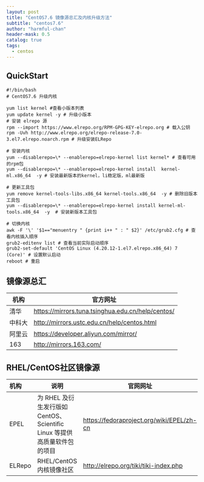 ```yaml
---
layout: post
title: "CentOS7.6 镜像源总汇及内核升级方法"
subtitle: "centos7.6"
author: "harmful-chan"
header-mask: 0.5
catalog: true
tags: 
  - centos
---
```

## QuickStart
```shell
#!/bin/bash
# CentOS7.6 升级内核

yum list kernel #查看小版本列表
yum update kernel -y # 升级小版本
# 安装 elrepo 源
rpm --import https://www.elrepo.org/RPM-GPG-KEY-elrepo.org # 载入公钥
rpm -Uvh http://www.elrepo.org/elrepo-release-7.0-3.el7.elrepo.noarch.rpm # 升级安装ELRepo

# 安装内核
yum --disablerepo=\* --enablerepo=elrepo-kernel list kernel* # 查看可用的rpm包
yum --disablerepo=\* --enablerepo=elrepo-kernel install  kernel-ml.x86_64  -y # 安装最新版本的kernel，li稳定版，ml最新版

# 更新工具包
yum remove kernel-tools-libs.x86_64 kernel-tools.x86_64  -y # 删除旧版本工具包
yum --disablerepo=\* --enablerepo=elrepo-kernel install kernel-ml-tools.x86_64  -y  # 安装新版本工具包

# 切换内核
awk -F '\' '$1=="menuentry " {print i++ " : " $2}' /etc/grub2.cfg # 查看内核插入顺序
grub2-editenv list # 查看当前实际启动顺序
grub2-set-default 'CentOS Linux (4.20.12-1.el7.elrepo.x86_64) 7 (Core)' # 设置默认启动
reboot # 重启
```

## 镜像源总汇

| 机构   | 官方网址                                          |
| ------ | ------------------------------------------------- |
| 清华   | https://mirrors.tuna.tsinghua.edu.cn/help/centos/ |
| 中科大 | http://mirrors.ustc.edu.cn/help/centos.html       |
| 阿里云 | https://developer.aliyun.com/mirror/              |
| 163    | http://mirrors.163.com/                           |

## RHEL/CentOS社区镜像源

| 机构   | 说明                                                         | 官网网址                                  |
| :----- | ------------------------------------------------------------ | ----------------------------------------- |
| EPEL   | 为 RHEL 及衍生发行版如 CentOS、Scientific Linux 等提供高质量软件包的项目 | https://fedoraproject.org/wiki/EPEL/zh-cn |
| ELRepo | RHEL/CentOS内核镜像社区                                      | http://elrepo.org/tiki/tiki-index.php     |



